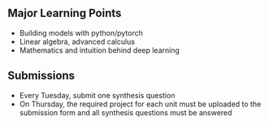 ## Major Learning Points
- Building models with python/pytorch
- Linear algebra, advanced calculus
- Mathematics and intuition behind deep learning

## Submissions
- Every Tuesday, submit one synthesis question
- On Thursday, the required project for each unit must be uploaded to the submission form and all synthesis questions must be answered